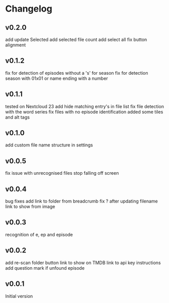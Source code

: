 # Changelog

## v0.2.0
  add update Selected
  add selected file count
  add select all
  fix button alignment

## v0.1.2
  fix for detection of episodes without a 's' for season
  fix for detection season with 01x01 or name ending with a number

## v0.1.1
  tested on Nextcloud 23
  add hide matching entry's in file list
  fix file detection with the word series
  fix files with no episode identification
  added some tiles and alt tags

## v0.1.0
  add custom file name structure in settings

## v0.0.5
  fix issue with unrecognised files
  stop falling off screen

## v0.0.4
  bug fixes
  add link to folder from breadcrumb
  fix ? after updating filename
  link to show from image

## v0.0.3
  recognition of e, ep and episode

## v0.0.2
  add re-scan folder button
  link to show on TMDB
  link to api key instructions
  add question mark if unfound episode

## v0.0.1
Initial version
